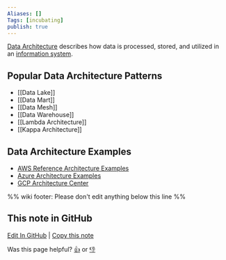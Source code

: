 ```yaml
---
Aliases: []
Tags: [incubating]
publish: true
---
```


[Data Architecture](https://en.wikipedia.org/wiki/Data_architecture) describes how data is processed, stored, and utilized in an [information system](https://en.wikipedia.org/wiki/Information_system "Information system").

## Popular Data Architecture Patterns

- [[Data Lake]]
- [[Data Mart]]
- [[Data Mesh]]
- [[Data Warehouse]]
- [[Lambda Architecture]]
- [[Kappa Architecture]]

## Data Architecture Examples

- [AWS Reference Architecture Examples](https://aws.amazon.com/architecture/reference-architecture-diagrams/)
- [Azure Architecture Examples](https://learn.microsoft.com/en-us/azure/architecture/browse/)
- [GCP Architecture Center](https://cloud.google.com/architecture)

%% wiki footer: Please don't edit anything below this line %%

## This note in GitHub

<span class="git-footer">[Edit In GitHub](https://github.dev/data-engineering-community/data-engineering-wiki/blob/main/Concepts/Data%20Architecture.md "git-hub-edit-note") | [Copy this note](https://raw.githubusercontent.com/data-engineering-community/data-engineering-wiki/main/Concepts/Data%20Architecture.md "git-hub-copy-note")</span>

<span class="git-footer">Was this page helpful?
[👍](https://tally.so/r/mOaxjk?rating=Yes&url=https://dataengineering.wiki/Concepts/Data%20Architecture) or [👎](https://tally.so/r/mOaxjk?rating=No&url=https://dataengineering.wiki/Concepts/Data%20Architecture)</span>
